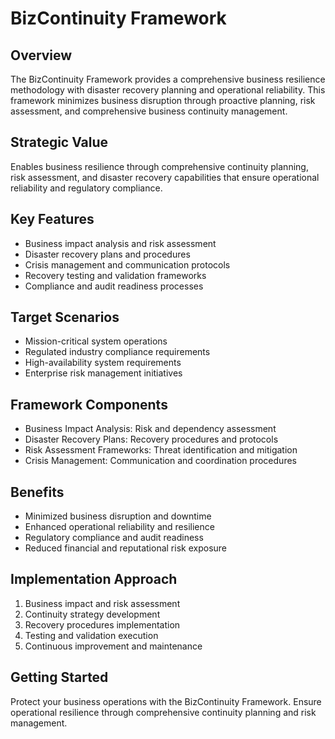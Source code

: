 # BizContinuity Framework

## Overview
The BizContinuity Framework provides a comprehensive business resilience methodology with disaster recovery planning and operational reliability. This framework minimizes business disruption through proactive planning, risk assessment, and comprehensive business continuity management.

## Strategic Value
Enables business resilience through comprehensive continuity planning, risk assessment, and disaster recovery capabilities that ensure operational reliability and regulatory compliance.

## Key Features
- Business impact analysis and risk assessment
- Disaster recovery plans and procedures
- Crisis management and communication protocols
- Recovery testing and validation frameworks
- Compliance and audit readiness processes

## Target Scenarios
- Mission-critical system operations
- Regulated industry compliance requirements
- High-availability system requirements
- Enterprise risk management initiatives

## Framework Components
- Business Impact Analysis: Risk and dependency assessment
- Disaster Recovery Plans: Recovery procedures and protocols
- Risk Assessment Frameworks: Threat identification and mitigation
- Crisis Management: Communication and coordination procedures

## Benefits
- Minimized business disruption and downtime
- Enhanced operational reliability and resilience
- Regulatory compliance and audit readiness
- Reduced financial and reputational risk exposure

## Implementation Approach
1. Business impact and risk assessment
2. Continuity strategy development
3. Recovery procedures implementation
4. Testing and validation execution
5. Continuous improvement and maintenance

## Getting Started
Protect your business operations with the BizContinuity Framework. Ensure operational resilience through comprehensive continuity planning and risk management.